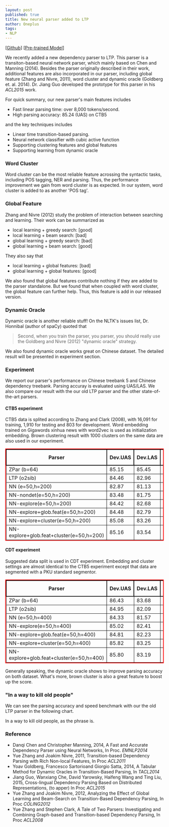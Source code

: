 ```yaml
---
layout: post
published: true
title: New neural parser added to LTP
author: Oneplus
tags:
- NLP
---
```


[[Github](https://github.com/HIT-SCIR/ltp/releases/tag/v3.3.0)]
[[Pre-trained Model](http://pan.baidu.com/share/link?shareid=1988562907&uk=2738088569#path=%252Fltp-models%252F3.3.0)]

We recently added a new dependency parser to LTP.
This parser is a transiton-based neural network parser, which mainly based on Chen and Manning (2014).
Besides the parser originally described in their work, additional features are also incorporated in our parser, including global feature (Zhang and Nivre, 2011), word cluster and dynamic oracle (Goldberg et. al. 2014).
Dr. Jiang Guo developed the prototype for this parser in his _ACL2015_ work.

For quick summary, our new parser's main features includes

- Fast linear parsing time: over 8,000 tokens/second.
- High parsing accuracy: 85.24 (UAS) on CTB5

and the key techniques includes

- Linear time transition-based parsing.
- Neural network classifier with cubic active function
- Supporting clustering features and global features
- Supporting learning from dynamic oracle

### Word Cluster

Word cluster can be the most reliable feature acrossing the syntactic tasks, including POS tagging, NER and parsing.
Thus, the performance improvement we gain from word cluster is as expected.
In our system, word cluster is added to as another 'POS tag'.

### Global Feature

Zhang and Nivre (2012) study the problem of interaction between searching and learning. Their work can be summarized as

- local learning + greedy search: [good]
- local learning + beam search: [bad]
- global learning + greedy search: [bad]
- global learning + beam search: [good]

They also say that

- local learning + global features: [bad]
- global learning + global features: [good]

We also found that global features contribute nothing if they are added to the parser standalone.
But we found that when coupled with word cluster, the global feature can further help.
Thus, this feature is add in our released version.

### Dynamic Oracle

Dynamic oracle is another reliable stuff!
On the NLTK's issues list, Dr. Honnibal (author of spaCy) quoted that

> Second, when you train the parser, you parser, you should really use the Goldberg and Nivre (2012) "dynamic oracle" strategy.

We also found dynamic oracle works great on Chinese dataset.
The detailed result will be presented in experiment section.

### Experiment

We report our parser's performance on Chinese treebank 5 and Chinese dependency treebank.
Parsing accuray is evaluated using UAS/LAS.
We also compare our result with the our old LTP parser and the other state-of-the-art parsers.

#### CTB5 experiment

CTB5 data is splited according to Zhang and Clark (2008), with 16,091 for training, 1,910 for testing and 803 for development.
Word embedding trained on Gigawords xinhua news with word2vec is used as initialization embedding.
Brown clustering result with 1000 clusters on the same data are also used in our experiment.

 Parser                     | Dev.UAS| Dev.LAS| Test.UAS| Test.LAS| Test Speed(tokens/sec.)
-------------------------------------------|-------|-------|-------|-------|---------------
 ZPar (b=64)                               | 85.15 | 85.45 | 85.82 | 84.54 | (about-) 700  
 LTP (o2sib)                               | 84.46 | 82.96 | 84.05 | 82.62 | 40.99(?)      
 NN (e=50,h=200)                           | 82.87 | 81.13 | 83.22 | 81.68 | 16737.41      
 NN-nondet(e=50,h=200)                     | 83.48 | 81.75 | 83.95 | 82.40 |               
 NN-explore(e=50,h=200)                    | 84.42 | 82.68 | 84.44 | 82.70 |               
 NN-explore+glob.feat(e=50,h=200)          | 84.48 | 82.79 | 84.74 | 83.02 | 14627.79      
 NN-explore+cluster(e=50,h=200)            | 85.08 | 83.26 | 84.98 | 83.28 | 9734.88       
 NN-explore+glob.feat+cluster(e=50,h=200)  | 85.16 | 83.54 | 85.24 | 83.61 | 9325.72       

#### CDT experiment

Suggested data split is used in CDT experiment.
Embedding and cluster settings are almost identical to the CTB5 experiment except that data are segmented with a PKU standard segmentor.

 Parser                     | Dev.UAS| Dev.LAS| Test.UAS| Test.LAS| Test Speed(tokens/sec.)
-------------------------------------------|-------|-------|-------|-------|---------------
 ZPar (b=64)                               | 86.43 | 83.68 | 85.48 | 82.41 |  
 LTP (o2sib)                               | 84.95 | 82.09 | 83.99 | 81.31 | 263.89
 NN (e=50,h=400)                           | 84.33 | 81.57 | 83.04 | 80.01 | 11478.48
 NN-explore(e=50,h=400)                    | 85.02 | 82.41 | 83.74 | 80.81 |               
 NN-explore+glob.feat(e=50,h=400)          | 84.81 | 82.23 | 83.56 | 80.65 | 
 NN-explore+cluster(e=50,h=400)            | 85.82 | 83.25 | 83.49 | 80.60 | 
 NN-explore+glob.feat+cluster(e=50,h=400)  | 85.80 | 83.19 | 84.11 | 81.17 | 8448.45

Generally speaking, the dynamic oracle shows to improve parsing accuracy on both dataset.
What's more, brown cluster is also a great feature to boost up the score.

### "In a way to kill old people"

<script src="https://cdnjs.cloudflare.com/ajax/libs/Chart.js/1.0.2/Chart.min.js"></script>

We can see the parsing accuracy and speed benchmark with our the old LTP parser in the following chart.

<canvas id="speed" width="200" height="300"></canvas>
<canvas id="accuracy" width="200" height="300"></canvas>

<script>
var spd_dat = {
    labels: ["old parser", "new parser",],
    datasets: [
    {
        label: "parsing speed",
        fillColor: "rgba(220,220,220,0.5)",
        strokeColor: "rgba(220,220,220,0.8)",
        highlightFill: "rgba(220,220,220,0.75)",
        highlightStroke: "rgba(220,220,220,1)",
        data: [263.89, 8448.45]
    }]
};
var acc_dat = {
    labels: ["old parser", "new parser",],
    datasets: [
    {
        label: "parsing accuracy",
        fillColor: "rgba(220,220,220,0.5)",
        strokeColor: "rgba(220,220,220,0.8)",
        highlightFill: "rgba(220,220,220,0.75)",
        highlightStroke: "rgba(220,220,220,1)",
        data: [83.99, 84.11]
    }]
};

var spd_ctx= document.getElementById("speed").getContext("2d");
new Chart(spd_ctx).Bar(spd_dat, {barShowStroke: false});
var acc_ctx= document.getElementById("accuracy").getContext("2d");
new Chart(acc_ctx).Bar(acc_dat, {barShowStroke: false});
</script>
In a way to kill old people, as the phrase is.

### Reference

- Danqi Chen and Christopher Manning, 2014, A Fast and Accurate Dependency Parser using Neural Networks, In Proc. _EMNLP2014_
- Yue Zhang and Joakim Nivre, 2011, Transition-based Dependency Parsing with Rich Non-local Features, In Proc _ACL2011_
- Yoav Goldberg, Francesco Sartorioand Giorgio Satta, 2014, A Tabular Method for Dynamic Oracles in Transition-Based Parsing, In _TACL2014_
- Jiang Guo, Wanxiang Che, David Yarowsky, Haifeng Wang and Ting Liu, 2015, Cross-lingual Dependency Parsing Based on Distributed Representations, (to apper) In Proc _ACL2015_
- Yue Zhang and Joakim Nivre, 2012, Analyzing the Effect of Global Learning and Beam-Search on Transition-Based Dependency Parsing, In Proc _COLING2012_
- Yue Zhang and Stephen Clark, A Tale of Two Parsers: Investigating and Combining Graph-based and Transition-based Dependency Parsing, In Proc _ACL2008_

<style>
table{ border-collapse: collapse; border-spacing: 0; border:2px solid #ff0000; width: 100%; }
th{ border:2px solid #000000; }
td{ border:1px solid #000000; }
</style>

